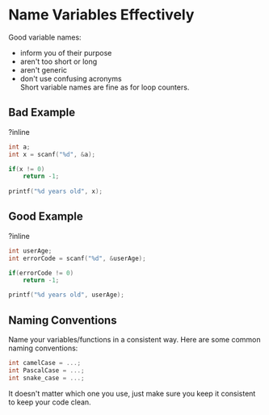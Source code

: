 # Name Variables Effectively
Good variable names:
- inform you of their purpose
- aren't too short or long
- aren't generic
- don't use confusing acronyms \
Short variable names are fine as for loop counters.
## Bad Example
?inline
```c
int a;
int x = scanf("%d", &a);

if(x != 0)
    return -1;
    
printf("%d years old", x);
```
## Good Example
?inline
```c
int userAge;
int errorCode = scanf("%d", &userAge);

if(errorCode != 0)
    return -1;

printf("%d years old", userAge);
```

## Naming Conventions
Name your variables/functions in a consistent way. Here are some common naming conventions:
```c
int camelCase = ...;
int PascalCase = ...;
int snake_case = ...;
```
It doesn't matter which one you use, just make sure you keep it consistent to keep your code clean.
